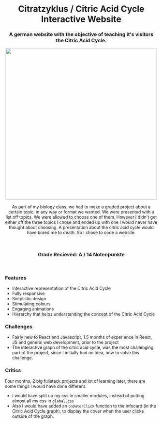 <h1 align="center">
 Citratzyklus / Citric Acid Cycle Interactive Website
</h1>



<h3 align="center">
A german website with the objective of teaching it's visitors the Citric Acid Cycle.</h3>

<p align="center">
<img src="https://user-images.githubusercontent.com/70843626/130143961-87fdcf45-dc23-43d3-92a6-5c760a62c9de.png" width=500/>
 </p>

<p align="center"> 
As part of my biology class, we had to make a graded project about a certain topic, in any way or format we wanted. We were presented with a list off topics. We were allowed to choose one of them. However I didn't get either off the three topics I chose and ended up with one I would never have thought about choosing. A presentation about the citric acid cycle would have bored me to death. So I chose to code a website.</p>

<br/>
<h3 align="center" border-bottom="none"> Grade Recieved:  A / 14 Notenpunkte</h3>

<br/>


### Features
- Interactive representation of the Citric Acid Cycle
- Fully responsive
- Simplistic design
- Stimulating colours
- Engaging animations
- Hierarchy that helps understanding the concept of the Citric Acid Cycle

### Challenges
- Fairly new to React and Javascript, 1.5 months of experience in React, JS and general web development, prior to the project
- The interactive graph of the citric acid cycle, was the most challenging part of the project, since I initially had no idea, how to solve this challenge.

### Critics
Four months, 2 big fullstack projects and lot of learning later, there are some things I would have done different.  
- I would have split up my css in smaller modules, instead of putting almost all my css in `global.css`
- Also I would have added an `onOuterClick` function to the infocard (in the Citric Acid Cycle graph), to display the cover when the user clicks outside of the graph.
